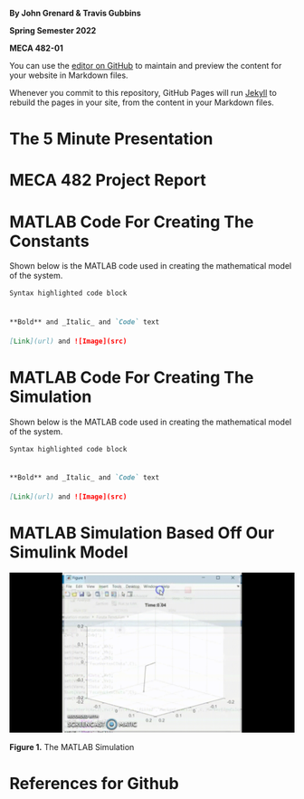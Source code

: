 **By John Grenard & Travis Gubbins**

**Spring Semester 2022**

**MECA 482-01** 

You can use the [editor on GitHub](https://github.com/MECA482Project/MECA482Project.github.io/edit/main/README.md) to maintain and preview the content for your website in Markdown files.

Whenever you commit to this repository, GitHub Pages will run [Jekyll](https://jekyllrb.com/) to rebuild the pages in your site, from the content in your Markdown files.

# The 5 Minute Presentation 

# MECA 482 Project Report 

# MATLAB Code For Creating The Constants

Shown below is the MATLAB code used in creating the mathematical model of the system.

```markdown
Syntax highlighted code block


**Bold** and _Italic_ and `Code` text

[Link](url) and ![Image](src)
```

# MATLAB Code For Creating The Simulation

Shown below is the MATLAB code used in creating the mathematical model of the system.

```markdown
Syntax highlighted code block


**Bold** and _Italic_ and `Code` text

[Link](url) and ![Image](src)
```

# MATLAB Simulation Based Off Our Simulink Model

![MATLAB Simulation Based Off Our Simulink Model](https://github.com/MECA482Project/MECA482Project.github.io/blob/main/482%20Project%20Pendulum%20GIF.gif)

**Figure 1.** The MATLAB Simulation


# References for Github

